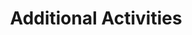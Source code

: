 ---
layout: list
type: category
title: Additional Activities
slug: additional acitivities
sidebar: true
order: 2
description: >
  additional acitivities
---